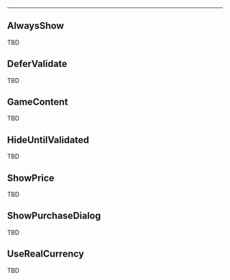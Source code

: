 ___

## AlwaysShow

TBD

## DeferValidate

TBD

## GameContent

TBD

## HideUntilValidated

TBD

## ShowPrice

TBD

## ShowPurchaseDialog

TBD

## UseRealCurrency

TBD